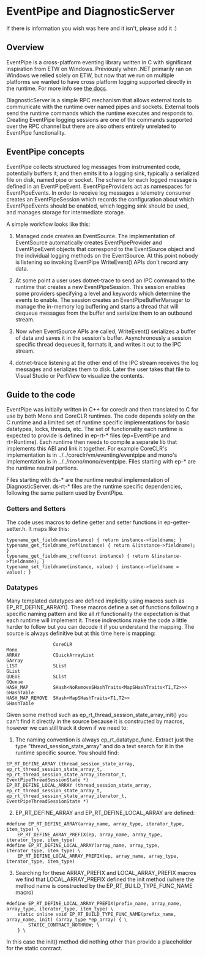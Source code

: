 # EventPipe and DiagnosticServer

If there is information you wish was here and it isn't, please add it :)

## Overview

EventPipe is a cross-platform eventing library written in C with significant inspiration from ETW
on Windows. Previously when .NET primarily ran on Windows we relied solely on ETW, but now that
we run on multiple platforms we wanted to have cross platform logging supported directly in the
runtime. For more info see [the docs](https://learn.microsoft.com/dotnet/core/diagnostics/eventpipe).

DiagnosticServer is a simple RPC mechanism that allows external tools to communicate with the
runtime over named pipes and sockets. External tools send the runtime commands which the runtime
executes and responds to. Creating EventPipe logging sessions are one of the commands supported
over the RPC channel but there are also others entirely unrelated to EventPipe functionality.

## EventPipe concepts

EventPipe collects structured log messages from instrumented code, potentially buffers it, and then
emits it to a logging sink, typically a serialized file on disk, named pipe or socket. The schema for
each logged message is defined in an EventPipeEvent. EventPipeProviders act as namespaces for
EventPipeEvents. In order to receive log messages a telemetry consumer creates an EventPipeSession
which records the configuration about which EventPipeEvents should be enabled, which logging
sink should be used, and manages storage for intermediate storage.

A simple workflow looks like this:
1. Managed code creates an EventSource. The implementation of EventSource automatically creates
EventPipeProvider and EventPipeEvent objects that correspond to the EventSource object and the
individual logging methods on the EventSource. At this point nobody is listening so invoking
EventPipe WriteEvent() APIs don't record any data.

2. At some point a user uses dotnet-trace to send an IPC command to the runtime that creates
a new EventPipeSession. This session enables some providers specifying a level and keywords
which determine the events to enable. The session creates an EventPipeBufferManager to manage
the in-memory log buffering and starts a thread that will dequeue messages from the buffer
and serialize them to an outbound stream.

3. Now when EventSource APIs are called, WriteEvent() serializes a buffer of data and saves it
in the session's buffer. Asynchronously a session specific thread dequeues it, formats it, and
writes it out to the IPC stream.

4. dotnet-trace listening at the other end of the IPC stream receives the log messages and
serializes them to disk. Later the user takes that file to Visual Studio or PerfView to visualize
the contents.


## Guide to the code

EventPipe was initially written in C++ for coreclr and then translated to C for use by both Mono and
CoreCLR runtimes. The code depends solely on the C runtime and a limited set of runtime specific
implementations for basic datatypes, locks, threads, etc. The set of functionality each runtime is
expected to provide is defined in ep-rt-* files (ep=EventPipe and rt=Runtime). Each runtime then
needs to compile a separate lib that implements this ABI and link it together. For example CoreCLR's
implementation is in ../../coreclr/vm/eventing/eventpipe and mono's implementation is in
../../mono/mono/eventpipe. Files starting with ep-* are the runtime neutral portions.

Files starting with ds-* are the runtime neutral implementation of DiagnosticServer. ds-rt-* files
are the runtime specific dependencies, following the same pattern used by EventPipe.

### Getters and Setters

The code uses macros to define getter and setter functions in ep-getter-setter.h. It maps like this:
```
typename_get_fieldname(instance) { return instance->fieldname; }
typename_get_fieldname_ref(instance) { return &(instance->fieldname); }
typename_get_fieldname_cref(const instance) { return &(instance->fieldname); }
typename_set_fieldname(instance, value) { instance->fieldname = value); }
```


### Datatypes

Many templated datatypes are defined implicitly using macros such as EP_RT_DEFINE_ARRAY().
These macros define a set of functions following a specific naming pattern and like all *rt*
functionality the expectation is that each runtime will implement it. These indirections make the
code a little harder to follow but you can decode it if you understand the mapping. The source is
always definitive but at this time here is mapping:

````
                 CoreCLR                                               Mono
ARRAY            CQuickArrayList                                       GArray
LIST             SList                                                 GList
QUEUE            SList                                                 GQueue
HASH_MAP         SHash<NoRemoveSHashTraits<MapSHashTraits<T1,T2>>>     GHashTable
HASH_MAP_REMOVE  SHash<MapSHashTraits<T1,T2>>                          GHashTable
````

Given some method such as ep_rt_thread_session_state_array_init() you can't find it directly in the
source because it is constructed by macros, however we can still track it down if we need to:
1. The naming convention is always ep_rt_datatype_func. Extract just the type
   "thread_session_state_array" and do a text search for it in the runtime specific source.
   You should find:
```
EP_RT_DEFINE_ARRAY (thread_session_state_array, ep_rt_thread_session_state_array_t, ep_rt_thread_session_state_array_iterator_t, EventPipeThreadSessionState *)
EP_RT_DEFINE_LOCAL_ARRAY (thread_session_state_array, ep_rt_thread_session_state_array_t, ep_rt_thread_session_state_array_iterator_t, EventPipeThreadSessionState *)
```
2. EP_RT_DEFINE_ARRAY and EP_RT_DEFINE_LOCAL_ARRAY are defined:
```
#define EP_RT_DEFINE_ARRAY(array_name, array_type, iterator_type, item_type) \
	EP_RT_DEFINE_ARRAY_PREFIX(ep, array_name, array_type, iterator_type, item_type)
#define EP_RT_DEFINE_LOCAL_ARRAY(array_name, array_type, iterator_type, item_type) \
	EP_RT_DEFINE_LOCAL_ARRAY_PREFIX(ep, array_name, array_type, iterator_type, item_type)
```
3. Searching for these ARRAY_PREFIX and LOCAL_ARRAY_PREFIX macros we find that LOCAL_ARRAY_PREFIX defined the
init method (where the method name is constructed by the EP_RT_BUILD_TYPE_FUNC_NAME macro)
```
#define EP_RT_DEFINE_LOCAL_ARRAY_PREFIX(prefix_name, array_name, array_type, iterator_type, item_type) \
	static inline void EP_RT_BUILD_TYPE_FUNC_NAME(prefix_name, array_name, init) (array_type *ep_array) { \
		STATIC_CONTRACT_NOTHROW; \
	} \
```
In this case the init() method did nothing other than provide a placeholder for the static contract.
